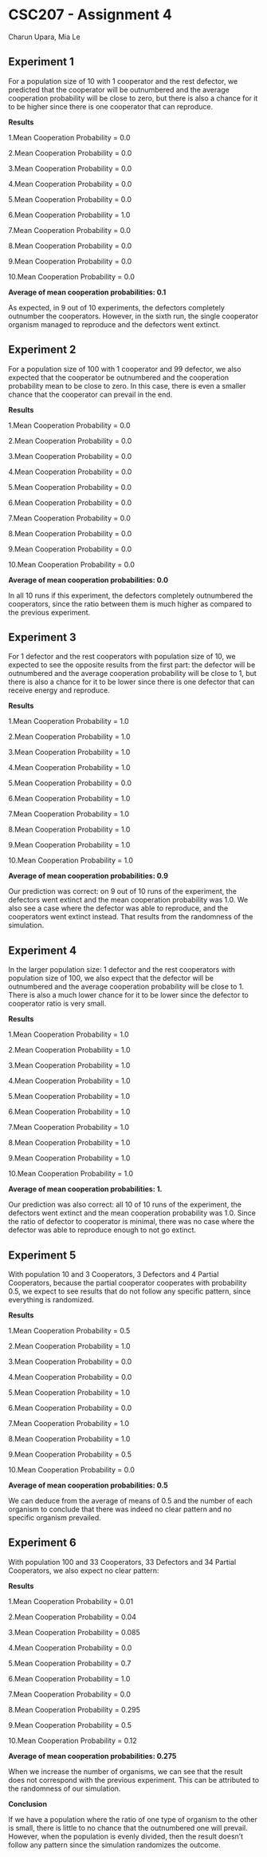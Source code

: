 # CSC207 - Assignment 4
Charun Upara, Mia Le

## Experiment 1

For a population size of 10 with 1 cooperator and the rest defector, we predicted that the cooperator will be outnumbered and the average cooperation probability will be close to zero, but there is also a chance for it to be higher since there is one cooperator that can reproduce.

**Results**

1.Mean Cooperation Probability = 0.0

2.Mean Cooperation Probability = 0.0

3.Mean Cooperation Probability = 0.0

4.Mean Cooperation Probability = 0.0

5.Mean Cooperation Probability = 0.0

6.Mean Cooperation Probability = 1.0

7.Mean Cooperation Probability = 0.0

8.Mean Cooperation Probability = 0.0

9.Mean Cooperation Probability = 0.0

10.Mean Cooperation Probability = 0.0


**Average of mean cooperation probabilities: 0.1**

As expected, in 9 out of 10 experiments, the defectors completely outnumber the cooperators. However, in the sixth run, the single cooperator organism managed to reproduce and the defectors went extinct.

## Experiment 2

For a population size of 100 with 1 cooperator and 99 defector, we also expected that the cooperator be outnumbered and the cooperation probability mean to be close to zero. In this case, there is even a smaller chance that the cooperator can prevail in the end.

**Results**

1.Mean Cooperation Probability = 0.0

2.Mean Cooperation Probability = 0.0

3.Mean Cooperation Probability = 0.0

4.Mean Cooperation Probability = 0.0

5.Mean Cooperation Probability = 0.0

6.Mean Cooperation Probability = 0.0

7.Mean Cooperation Probability = 0.0

8.Mean Cooperation Probability = 0.0

9.Mean Cooperation Probability = 0.0

10.Mean Cooperation Probability = 0.0


**Average of mean cooperation probabilities: 0.0**

In all 10 runs if this experiment, the defectors completely outnumbered the cooperators, since the ratio between them is much higher as compared to the previous experiment.

## Experiment 3

For 1 defector and the rest cooperators with population size of 10, we expected to see the opposite results from the first part: the defector will be outnumbered and the average cooperation probability will be close to 1, but there is also a chance for it to be lower since there is one defector that can receive energy and reproduce.

**Results**

1.Mean Cooperation Probability = 1.0

2.Mean Cooperation Probability = 1.0

3.Mean Cooperation Probability = 1.0

4.Mean Cooperation Probability = 1.0

5.Mean Cooperation Probability = 0.0

6.Mean Cooperation Probability = 1.0

7.Mean Cooperation Probability = 1.0

8.Mean Cooperation Probability = 1.0

9.Mean Cooperation Probability = 1.0

10.Mean Cooperation Probability = 1.0


**Average of mean cooperation probabilities: 0.9**

Our prediction was correct: on 9 out of 10 runs of the experiment, the defectors went extinct and the mean cooperation probability was 1.0. We also see a case where the defector was able to reproduce, and the cooperators went extinct instead. That results from the randomness of the simulation.

## Experiment 4

In the larger population size: 1 defector and the rest cooperators with population size of 100, we also expect that the defector will be outnumbered and the average cooperation probability will be close to 1. There is also a much lower chance for it to be lower since the defector to cooperator ratio is very small.

**Results**

1.Mean Cooperation Probability = 1.0

2.Mean Cooperation Probability = 1.0

3.Mean Cooperation Probability = 1.0

4.Mean Cooperation Probability = 1.0

5.Mean Cooperation Probability = 1.0

6.Mean Cooperation Probability = 1.0

7.Mean Cooperation Probability = 1.0

8.Mean Cooperation Probability = 1.0

9.Mean Cooperation Probability = 1.0

10.Mean Cooperation Probability = 1.0


**Average of mean cooperation probabilities: 1.**

Our prediction was also correct: all 10 of 10 runs of the experiment, the defectors went extinct and the mean cooperation probability was 1.0. Since the ratio of defector to cooperator is minimal, there was no case where the defector was able to reproduce enough to not go extinct. 

## Experiment 5

With population 10 and 3 Cooperators, 3 Defectors and 4 Partial Cooperators, because the partial cooperator cooperates with probability 0.5, we expect to see results that do not follow any specific pattern, since everything is randomized.

**Results**

1.Mean Cooperation Probability = 0.5

2.Mean Cooperation Probability = 1.0

3.Mean Cooperation Probability = 0.0

4.Mean Cooperation Probability = 0.0

5.Mean Cooperation Probability = 1.0

6.Mean Cooperation Probability = 0.0

7.Mean Cooperation Probability = 1.0

8.Mean Cooperation Probability = 1.0

9.Mean Cooperation Probability = 0.5

10.Mean Cooperation Probability = 0.0


**Average of mean cooperation probabilities: 0.5**

We can deduce from the average of means of 0.5 and the number of each organism to conclude that there was indeed no clear pattern and no specific organism prevailed.

## Experiment 6

With population 100 and 33 Cooperators, 33 Defectors and 34 Partial Cooperators, we also expect no clear pattern:

**Results**

1.Mean Cooperation Probability = 0.01

2.Mean Cooperation Probability = 0.04

3.Mean Cooperation Probability = 0.085

4.Mean Cooperation Probability = 0.0

5.Mean Cooperation Probability = 0.7

6.Mean Cooperation Probability = 1.0

7.Mean Cooperation Probability = 0.0

8.Mean Cooperation Probability = 0.295

9.Mean Cooperation Probability = 0.5

10.Mean Cooperation Probability = 0.12


**Average of mean cooperation probabilities: 0.275**

When we increase the number of organisms, we can see that the result does not correspond with the previous experiment. This can be attributed to the randomness of our simulation.


**Conclusion**

If we have a population where the ratio of one type of organism to the other is small, there is little to no chance that the outnumbered one will prevail. However, when the population is evenly divided, then the result doesn’t follow any pattern since the simulation randomizes the outcome.
